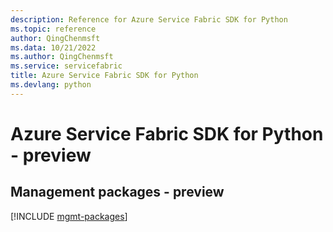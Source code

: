 ```yaml
---
description: Reference for Azure Service Fabric SDK for Python
ms.topic: reference
author: QingChenmsft
ms.data: 10/21/2022
ms.author: QingChenmsft
ms.service: servicefabric
title: Azure Service Fabric SDK for Python
ms.devlang: python
---
```

# Azure Service Fabric SDK for Python - preview

## Management packages - preview
[!INCLUDE [mgmt-packages](service-fabric-mgmt-index.md)]
